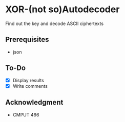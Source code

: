 # XOR-(not so)Autodecoder
Find out the key and decode ASCII ciphertexts 

## Prerequisites
- json

## To-Do
- [x] Display results
- [x] Write comments

## Acknowledgment
- CMPUT 466
